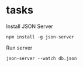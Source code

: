 # tasks

Install JSON Server

```shell
npm install -g json-server
```

Run server 
```shell
json-server --watch db.json
```
